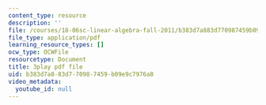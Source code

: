 ```yaml
---
content_type: resource
description: ''
file: /courses/18-06sc-linear-algebra-fall-2011/b383d7a883d770987459b09e9c7976a8_lpnY5QVjU5w.pdf
file_type: application/pdf
learning_resource_types: []
ocw_type: OCWFile
resourcetype: Document
title: 3play pdf file
uid: b383d7a8-83d7-7098-7459-b09e9c7976a8
video_metadata:
  youtube_id: null
---
```

